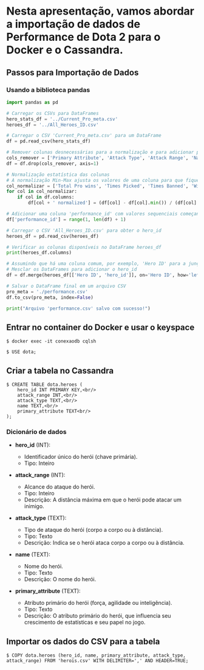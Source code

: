 # Nesta apresentação, vamos abordar a importação de dados de Performance de Dota 2 para o Docker e o Cassandra.

## Passos para Importação de Dados

### Usando a biblioteca pandas
```python
import pandas as pd

# Carregar os CSVs para DataFrames
hero_stats_df = '../Current_Pro_meta.csv'
heroes_df = '../All_Heroes_ID.csv'

# Carregar o CSV 'Current_Pro_meta.csv' para um DataFrame
df = pd.read_csv(hero_stats_df)

# Remover colunas desnecessárias para a normalização e para adicionar performance_id e hero_id
cols_remover = ['Primary Attribute', 'Attack Type', 'Attack Range', 'Name', 'Roles']
df = df.drop(cols_remover, axis=1)

# Normalização estatística das colunas
# A normalização Min-Max ajusta os valores de uma coluna para que fiquem em uma escala entre 0 e 1.
col_normalizar = ['Total Pro wins', 'Times Picked', 'Times Banned', 'Win Rate']
for col in col_normalizar:
    if col in df.columns:
        df[col + ' normalized'] = (df[col] - df[col].min()) / (df[col].max() - df[col].min())


```



```python
# Adicionar uma coluna 'performance_id' com valores sequenciais começando em 1
df['performance_id'] = range(1, len(df) + 1)

# Carregar o CSV 'All_Heroes_ID.csv' para obter o hero_id
heroes_df = pd.read_csv(heroes_df)

# Verificar as colunas disponíveis no DataFrame heroes_df
print(heroes_df.columns)

# Assumindo que há uma coluna comum, por exemplo, 'Hero ID' para a junção
# Mesclar os DataFrames para adicionar o hero_id
df = df.merge(heroes_df[['Hero ID', 'hero_id']], on='Hero ID', how='left')

# Salvar o DataFrame final em um arquivo CSV
pro_meta = './performance.csv'
df.to_csv(pro_meta, index=False)

print("Arquivo 'performance.csv' salvo com sucesso!")

```


## Entrar no container do Docker e usar o keyspace

```
$ docker exec -it conexaodb cqlsh

$ USE dota;

```

## Criar a tabela no Cassandra
``` 
$ CREATE TABLE dota.heroes (
    hero_id INT PRIMARY KEY,<br/>
    attack_range INT,<br/>
    attack_type TEXT,<br/>
    name TEXT,<br/>
    primary_attribute TEXT<br/>
);
 ```

 ### Dicionário de dados

- **hero_id** (INT):
  - Identificador único do herói (chave primária).
  - Tipo: Inteiro

- **attack_range** (INT):
  - Alcance do ataque do herói.
  - Tipo: Inteiro
  - Descrição: A distância máxima em que o herói pode atacar um inimigo.

- **attack_type** (TEXT):
  - Tipo de ataque do herói (corpo a corpo ou à distância).
  - Tipo: Texto
  - Descrição: Indica se o herói ataca corpo a corpo ou à distância.

- **name** (TEXT):
  - Nome do herói.
  - Tipo: Texto
  - Descrição: O nome do herói.

- **primary_attribute** (TEXT):
  - Atributo primário do herói (força, agilidade ou inteligência).
  - Tipo: Texto
  - Descrição: O atributo primário do herói, que influencia seu crescimento de estatísticas e seu papel no jogo.


## Importar os dados do CSV para a tabela

```
$ COPY dota.heroes (hero_id, name, primary_attribute, attack_type, attack_range) FROM 'herois.csv' WITH DELIMITER=',' AND HEADER=TRUE;

```
